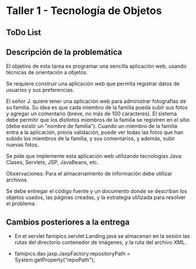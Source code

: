 # Taller 1 - Tecnología de Objetos

## ToDo List

## Descripción de la problemática

El objetivo de esta tarea es programar una sencilla aplicación web,
usando técnicas de orientación a objetos.

Se requiere construir una aplicación web que permita registrar datos
de usuarios y sus preferencias.

El señor J. quiere tener una aplicación web para administrar fotografías
de su familia. Su idea es que cada miembro de la familia pueda subir sus fotos
y agregar un comentario (breve, no más de 100 caracteres). El sistema debe
permitir que los distintos miembros de la familia se registren en el sitio
(debe existir un "nombre de familia"). Cuando un miembro de la familia entra
a la aplicación, previa validación, puede ver todas las fotos que han subido
los miembros de la familia, y sus comentarios, y además, subir nuevas fotos.

Se pide que implemente esta aplicación web utilizando tecnologías Java:
Clases, Servlets, JSP, JavaBeans, etc.

Observaciones: Para el almacenamiento de información debe utilizar archivos.

Se debe entregar el código fuente y un documento donde se describan los objetos
usados, las páginas creadas, y la estrategia utilizada para resolver el problema.

## Cambios posteriores a la entrega

* En el servlet famipics.servlet.Landing.java se almacenan en la sesión
las rutas del directorio contenedor de imágenes, y la ruta del archivo XML.

* famipics.dao.jaxp.JaxpFactory.repositoryPath = System.getProperty("repoPath");